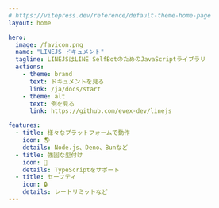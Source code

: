 ```yaml
---
# https://vitepress.dev/reference/default-theme-home-page
layout: home

hero:
  image: /favicon.png
  name: "LINEJS ドキュメント"
  tagline: LINEJSはLINE SelfBotのためのJavaScriptライブラリ
  actions:
    - theme: brand
      text: ドキュメントを見る
      link: /ja/docs/start
    - theme: alt
      text: 例を見る
      link: https://github.com/evex-dev/linejs

features:
  - title: 様々なプラットフォームで動作
    icon: 🌎
    details: Node.js、Deno、Bunなど
  - title: 強固な型付け
    icon: 🧩
    details: TypeScriptをサポート
  - title: セーフティ
    icon: 🔒
    details: レートリミットなど
---
```

